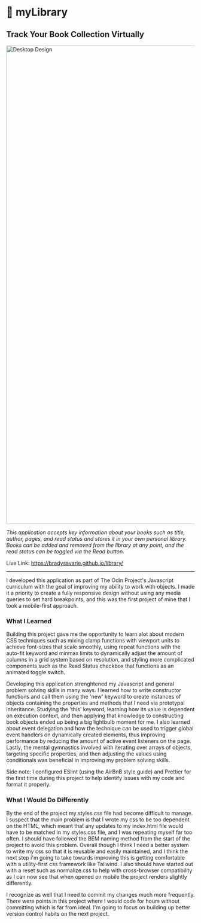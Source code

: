 <h1>📖 myLibrary</h1>

<h2>Track Your Book Collection Virtually</h2>

<img width="1280" alt="Desktop Design" src="https://user-images.githubusercontent.com/106128212/218281081-38593a05-5032-45ec-b2ad-57086265f14d.png">

<i>This application accepts key information about your books such as title, author, pages, and read status and stores it in your own personal library. Books can be added and removed from the library at any point, and the read status can be toggled via the Read button.</i>

Live Link: https://bradysavarie.github.io/library/

<hr>

I developed this application as part of The Odin Project's Javascript curriculum with the goal of improving my ability to work with objects. I made it a priority to create a fully responsive design without using any media queries to set hard breakpoints, and this was the first project of mine that I took a mobile-first approach.

<h3>What I Learned</h3>

Building this project gave me the opportunity to learn alot about modern CSS techniques such as mixing clamp functions with viewport units to achieve font-sizes that scale smoothly, using repeat functions with the auto-fit keyword and minmax limits to dynamically adjust the amount of columns in a grid system based on resolution, and styling more complicated components such as the Read Status checkbox that functions as an animated toggle switch.

Developing this application strenghtened my Javascript and general problem solving skills in many ways. I learned how to write constructor functions and call them using the 'new' keyword to create instances of objects containing the properties and methods that I need via prototypal inheritance. Studying the 'this' keyword, learning how its value is dependent on execution context, and then applying that knowledge to constructing book objects ended up being a big lightbulb moment for me. I also learned about event delegation and how the technique can be used to trigger global event handlers on dynamically created elements, thus improving performance by reducing the amount of active event listeners on the page. Lastly, the mental gymnastics involved with iterating over arrays of objects, targeting specific properties, and then adjusting the values using conditionals was beneficial in improving my problem solving skills.

Side note: I configured ESlint (using the AirBnB style guide) and Prettier for the first time during this project to help identify issues with my code and format it properly.

<h3>What I Would Do Differently</h3>

By the end of the project my styles.css file had become difficult to manage. I suspect that the main problem is that I wrote my css to be too dependent on the HTML, which meant that any updates to my index.html file would have to be matched in my styles.css file, and I was repeating myself far too often. I should have followed the BEM naming method from the start of the project to avoid this problem. Overall though I think I need a better system to write my css so that it is reusable and easily maintained, and I think the next step i'm going to take towards improving this is getting comfortable with a utility-first css framework like Tailwind. I also should have started out with a reset such as normalize.css to help with cross-browser compatibility as I can now see that when opened on mobile the project renders slightly differently. 

I recognize as well that I need to commit my changes much more frequently. There were points in this project where I would code for hours without committing which is far from ideal. I'm going to focus on building up better version control habits on the next project.
